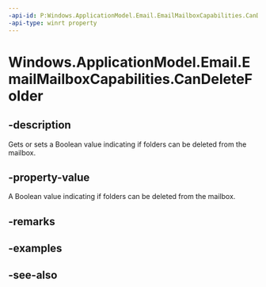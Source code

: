 ----api-id: P:Windows.ApplicationModel.Email.EmailMailboxCapabilities.CanDeleteFolder
-api-type: winrt property
---<!-- Property syntaxpublic bool CanDeleteFolder { get;  set; }--># Windows.ApplicationModel.Email.EmailMailboxCapabilities.CanDeleteFolder## -descriptionGets or sets a Boolean value indicating if folders can be deleted from the mailbox.## -property-valueA Boolean value indicating if folders can be deleted from the mailbox.## -remarks## -examples## -see-also